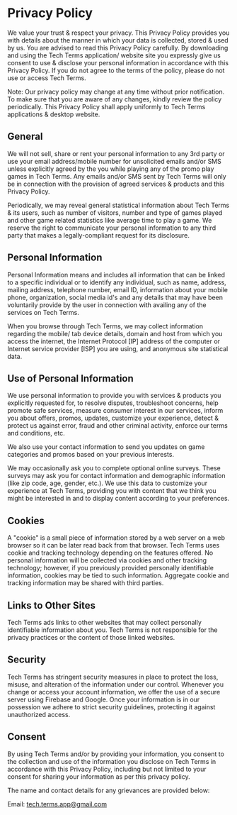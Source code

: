 # Privacy Policy

We value your trust & respect your privacy. This Privacy Policy provides you with details about the manner in which your data is collected, stored & used by us. You are advised to read this Privacy Policy carefully. By downloading and using the Tech Terms application/ website site you expressly give us consent to use & disclose your personal information in accordance with this Privacy Policy. If you do not agree to the terms of the policy, please do not use or access Tech Terms.

Note: Our privacy policy may change at any time without prior notification. To make sure that you are aware of any changes, kindly review the policy periodically. This Privacy Policy shall apply uniformly to Tech Terms applications & desktop website.

## General

We will not sell, share or rent your personal information to any 3rd party or use your email address/mobile number for unsolicited emails and/or SMS unless explicitly agreed by the you while playing any of the promo play games in Tech Terms. Any emails and/or SMS sent by Tech Terms will only be in connection with the provision of agreed services & products and this Privacy Policy.

Periodically, we may reveal general statistical information about Tech Terms & its users, such as number of visitors, number and type of games played and other game related statistics like average time to play a game.
We reserve the right to communicate your personal information to any third party that makes a legally-compliant request for its disclosure.

## Personal Information

Personal Information means and includes all information that can be linked to a specific individual or to identify any individual, such as name, address, mailing address, telephone number, email ID, information about your mobile phone, organization, social media id's and any details that may have been voluntarily provide by the user in connection with availing any of the services on Tech Terms.

When you browse through Tech Terms, we may collect information regarding the mobile/ tab device details, domain and host from which you access the internet, the Internet Protocol [IP] address of the computer or Internet service provider [ISP] you are using, and anonymous site statistical data.

## Use of Personal Information

We use personal information to provide you with services & products you explicitly requested for, to resolve disputes, troubleshoot concerns, help promote safe services, measure consumer interest in our services, inform you about offers, promos, updates, customize your experience, detect & protect us against error, fraud and other criminal activity, enforce our terms and conditions, etc.

We also use your contact information to send you updates on game categories and promos based on your previous interests.

We may occasionally ask you to complete optional online surveys. These surveys may ask you for contact information and demographic information (like zip code, age, gender, etc.). We use this data to customize your experience at Tech Terms, providing you with content that we think you might be interested in and to display content according to your preferences.

## Cookies

A "cookie" is a small piece of information stored by a web server on a web browser so it can be later read back from that browser. Tech Terms uses cookie and tracking technology depending on the features offered. No personal information will be collected via cookies and other tracking technology; however, if you previously provided personally identifiable information, cookies may be tied to such information. Aggregate cookie and tracking information may be shared with third parties.

## Links to Other Sites

Tech Terms ads links to other websites that may collect personally identifiable information about you. Tech Terms is not responsible for the privacy practices or the content of those linked websites.

## Security

Tech Terms has stringent security measures in place to protect the loss, misuse, and alteration of the information under our control. Whenever you change or access your account information, we offer the use of a secure server using Firebase and Google. Once your information is in our possession we adhere to strict security guidelines, protecting it against unauthorized access.

## Consent

By using Tech Terms and/or by providing your information, you consent to the collection and use of the information you disclose on Tech Terms in accordance with this Privacy Policy, including but not limited to your consent for sharing your information as per this privacy policy.

The name and contact details for any grievances are provided below:

Email: tech.terms.app@gmail.com
